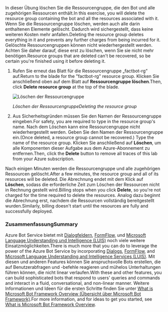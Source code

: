 <span data-ttu-id="ea3d4-101">In dieser Übung löschen Sie die Ressourcengruppe, die den Bot und alle zugehörigen Ressourcen enthält.</span><span class="sxs-lookup"><span data-stu-id="ea3d4-101">In this exercise, you will delete the resource group containing the bot and all the resources associated with it.</span></span> <span data-ttu-id="ea3d4-102">Wenn Sie die Ressourcengruppe löschen, werden auch alle darin enthaltenen Elemente gelöscht. Dadurch wird sichergestellt, dass keine weiteren Kosten mehr anfallen.</span><span class="sxs-lookup"><span data-stu-id="ea3d4-102">Deleting the resource group deletes everything in it and prevents any further charges from being incurred for it.</span></span> <span data-ttu-id="ea3d4-103">Gelöschte Ressourcengruppen können nicht wiederhergestellt werden. Achten Sie daher darauf, diese erst zu löschen, wenn Sie sie nicht mehr benötigen.</span><span class="sxs-lookup"><span data-stu-id="ea3d4-103">Resource groups that are deleted can't be recovered, so be certain you're finished using it before deleting it.</span></span>

1. <span data-ttu-id="ea3d4-104">Rufen Sie erneut das Blatt für die Ressourcengruppe „factbot-rg“ auf.</span><span class="sxs-lookup"><span data-stu-id="ea3d4-104">Return to the blade for the "factbot-rg" resource group.</span></span> <span data-ttu-id="ea3d4-105">Klicken Sie anschließend oben auf dem Blatt auf **Ressourcengruppe löschen**.</span><span class="sxs-lookup"><span data-stu-id="ea3d4-105">Then, click **Delete resource group** at the top of the blade.</span></span>

    ![Löschen der Ressourcengruppe](../images/delete-resource-group.png)

    <span data-ttu-id="ea3d4-107">_Löschen der Ressourcengruppe_</span><span class="sxs-lookup"><span data-stu-id="ea3d4-107">_Deleting the resource group_</span></span>

1. <span data-ttu-id="ea3d4-108">Aus Sicherheitsgründen müssen Sie den Namen der Ressourcengruppe eingeben.</span><span class="sxs-lookup"><span data-stu-id="ea3d4-108">For safety, you are required to type in the resource group's name.</span></span> <span data-ttu-id="ea3d4-109">Nach dem Löschen kann eine Ressourcengruppe nicht wiederhergestellt werden. Geben Sie den Namen der Ressourcengruppe ein.</span><span class="sxs-lookup"><span data-stu-id="ea3d4-109">(Once deleted, a resource group cannot be recovered.) Type the name of the resource group.</span></span> <span data-ttu-id="ea3d4-110">Klicken Sie anschließend auf **Löschen**, um alle Komponenten dieser Aufgabe aus dem Azure-Abonnement zu entfernen.</span><span class="sxs-lookup"><span data-stu-id="ea3d4-110">Then, click the **Delete** button to remove all traces of this lab from your Azure subscription.</span></span>

<span data-ttu-id="ea3d4-111">Nach einigen Minuten werden die Ressourcengruppe und alle zugehörigen Ressourcen gelöscht.</span><span class="sxs-lookup"><span data-stu-id="ea3d4-111">After a few minutes, the resource group and all of its resources will be deleted.</span></span> <span data-ttu-id="ea3d4-112">Die Abrechnung endet mit dem Klick auf **Löschen**, sodass die erforderliche Zeit zum Löschen der Ressourcen nicht in Rechnung gestellt wird.</span><span class="sxs-lookup"><span data-stu-id="ea3d4-112">Billing stops when you click **Delete**, so you're not charged for the time required to delete the resources.</span></span> <span data-ttu-id="ea3d4-113">Analog dazu beginnt die Abrechnung erst, nachdem die Ressourcen vollständig bereitgestellt wurden.</span><span class="sxs-lookup"><span data-stu-id="ea3d4-113">Similarly, billing doesn't start until the resources are fully and successfully deployed.</span></span>

### <a name="summary"></a><span data-ttu-id="ea3d4-114">Zusammenfassung</span><span class="sxs-lookup"><span data-stu-id="ea3d4-114">Summary</span></span>

<span data-ttu-id="ea3d4-115">Azure Bot Service bietet mit [Dialogfeldern](http://aihelpwebsite.com/Blog/EntryId/9/Introduction-To-Using-Dialogs-With-The-Microsoft-Bot-Framework), [FormFlow](https://blogs.msdn.microsoft.com/uk_faculty_connection/2016/07/14/building-a-microsoft-bot-using-microsoft-bot-framework-using-formflow/), und [Microsoft Language Understanding und Intelligence (LUIS)](https://docs.botframework.com/node/builder/guides/understanding-natural-language/) noch viele weitere Einsatzmöglichkeiten.</span><span class="sxs-lookup"><span data-stu-id="ea3d4-115">There is much more that you can do to leverage the power of the Azure Bot Service by incorporating [Dialogs](http://aihelpwebsite.com/Blog/EntryId/9/Introduction-To-Using-Dialogs-With-The-Microsoft-Bot-Framework), [FormFlow](https://blogs.msdn.microsoft.com/uk_faculty_connection/2016/07/14/building-a-microsoft-bot-using-microsoft-bot-framework-using-formflow/), and [Microsoft Language Understanding and Intelligence Services (LUIS)](https://docs.botframework.com/node/builder/guides/understanding-natural-language/).</span></span> <span data-ttu-id="ea3d4-116">Mit diesen und anderen Features können Sie anspruchsvolle Bots erstellen, die auf Benutzerabfragen und -befehle reagieren und mühelos Unterhaltungen führen können, die nicht linear verlaufen.</span><span class="sxs-lookup"><span data-stu-id="ea3d4-116">With these and other features, you can build sophisticated bots that respond to users' queries and commands and interact in a fluid, conversational, and non-linear manner.</span></span> <span data-ttu-id="ea3d4-117">Weitere Informationen und Ideen für die ersten Schritte finden Sie unter [What is Microsoft Bot Framework Overview (Übersicht über Microsoft Bot Framework)](https://blogs.msdn.microsoft.com/uk_faculty_connection/2016/04/05/what-is-microsoft-bot-framework-overview/).</span><span class="sxs-lookup"><span data-stu-id="ea3d4-117">For more information, and for ideas to get you started, see [What is Microsoft Bot Framework Overview](https://blogs.msdn.microsoft.com/uk_faculty_connection/2016/04/05/what-is-microsoft-bot-framework-overview/).</span></span>